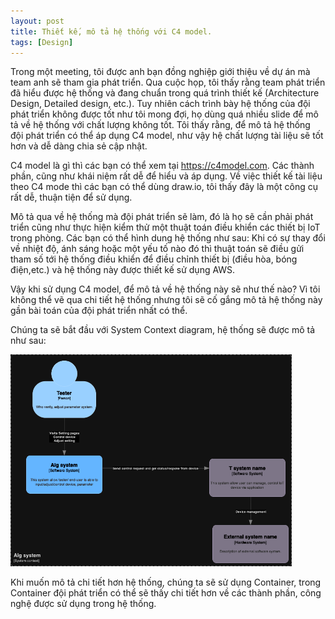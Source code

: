 ```yaml
---
layout: post
title: Thiết kế, mô tả hệ thống với C4 model.
tags: [Design]
---
```

Trong một meeting, tôi được anh bạn đồng nghiệp giới thiệu về dự án mà team anh sẽ tham gia phát triển. Qua cuộc họp,
tôi thấy rằng team phát triển đã hiểu được hệ thống và đang chuẩn trong quá trình thiết kế (Architecture Design, Detailed design, etc.).
Tuy nhiên cách trình bày hệ thống của đội phát triển không được tốt như tôi mong đợi, họ dùng quá nhiều slide để mô tả về hệ thống với chất lượng không tốt.
Tôi thấy rằng, để mô tả hệ thống đội phát triển có thể áp dụng C4 model, như vậy hệ chất lượng tài liệu sẽ tốt hơn và dễ dàng chia sẻ cập nhật.

C4 model là gì thì các bạn có thể xem tại https://c4model.com. Các thành phần, cũng như khái niệm rất dễ để hiểu và áp dụng. Về việc thiết kế tài liệu theo C4 mode
thì các bạn có thể dùng draw.io, tôi thấy đây là một công cụ rất dễ, thuận tiện để sử dụng.

Mô tả qua về hệ thống mà đội phát triển sẽ làm, đó là họ sẽ cần phải phát triển cũng như thực hiện kiểm thử một thuật toán điều khiển các thiết bị IoT trong phòng.
Các bạn có thể hình dung hệ thống như sau: Khi có sự thay đổi về nhiệt độ, ánh sáng hoặc một yếu tố nào đó thì thuật toán sẽ điều gửi tham số tới hệ thống điều khiển
để điều chỉnh thiết bị (điều hòa, bóng điện,etc.) và hệ thống này được thiết kế sử dụng AWS.

Vậy khi sử dụng C4 model, để mô tả về hệ thống này sẽ như thế nào? Vì tôi không thể vẽ qua chi tiết hệ thống nhưng tôi sẽ cố gắng mô tả hệ thống này gần bài toán 
của đội phát triển nhất có thể.

Chúng ta sẽ bắt đầu với System Context diagram, hệ thống sẽ được mô tả như sau:

<img src="/assets/img/Iot_alg_sys_context.png" width="450px">

Khi muốn mô tả chi tiết hơn hệ thống, chúng ta sẽ sử dụng Container, trong Container đội phát triển có thể sẽ thấy chi tiết hơn về các thành phần, công nghệ được
sử dụng trong hệ thống.
